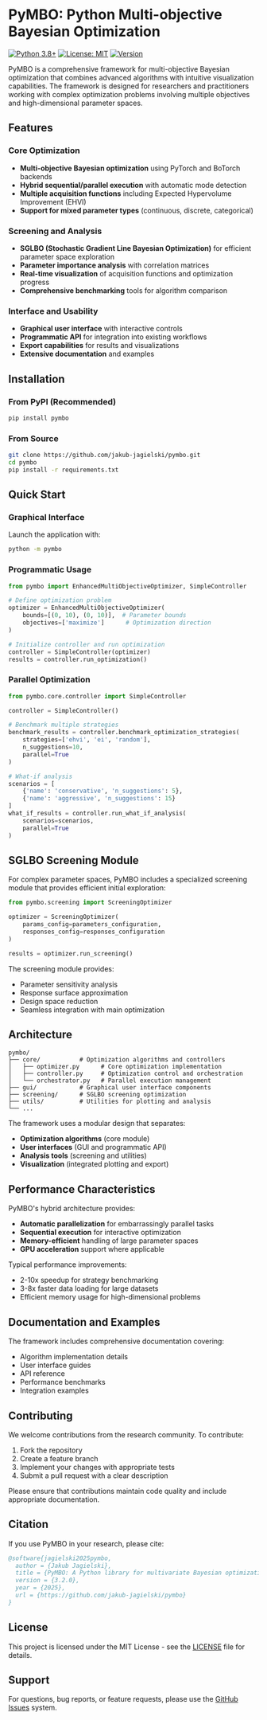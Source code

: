 # PyMBO: Python Multi-objective Bayesian Optimization

[![Python 3.8+](https://img.shields.io/badge/python-3.8+-blue.svg)](https://www.python.org/downloads/)
[![License: MIT](https://img.shields.io/badge/License-MIT-yellow.svg)](https://opensource.org/licenses/MIT)
[![Version](https://img.shields.io/badge/version-3.2.0-green.svg)](https://github.com/jakub-jagielski/pymbo)

PyMBO is a comprehensive framework for multi-objective Bayesian optimization that combines advanced algorithms with intuitive visualization capabilities. The framework is designed for researchers and practitioners working with complex optimization problems involving multiple objectives and high-dimensional parameter spaces.

## Features

### Core Optimization
- **Multi-objective Bayesian optimization** using PyTorch and BoTorch backends
- **Hybrid sequential/parallel execution** with automatic mode detection
- **Multiple acquisition functions** including Expected Hypervolume Improvement (EHVI)
- **Support for mixed parameter types** (continuous, discrete, categorical)

### Screening and Analysis
- **SGLBO (Stochastic Gradient Line Bayesian Optimization)** for efficient parameter space exploration
- **Parameter importance analysis** with correlation matrices
- **Real-time visualization** of acquisition functions and optimization progress
- **Comprehensive benchmarking** tools for algorithm comparison

### Interface and Usability
- **Graphical user interface** with interactive controls
- **Programmatic API** for integration into existing workflows
- **Export capabilities** for results and visualizations
- **Extensive documentation** and examples

## Installation

### From PyPI (Recommended)
```bash
pip install pymbo
```

### From Source
```bash
git clone https://github.com/jakub-jagielski/pymbo.git
cd pymbo
pip install -r requirements.txt
```

## Quick Start

### Graphical Interface
Launch the application with:
```bash
python -m pymbo
```

### Programmatic Usage
```python
from pymbo import EnhancedMultiObjectiveOptimizer, SimpleController

# Define optimization problem
optimizer = EnhancedMultiObjectiveOptimizer(
    bounds=[(0, 10), (0, 10)],  # Parameter bounds
    objectives=['maximize']      # Optimization direction
)

# Initialize controller and run optimization
controller = SimpleController(optimizer)
results = controller.run_optimization()
```

### Parallel Optimization
```python
from pymbo.core.controller import SimpleController

controller = SimpleController()

# Benchmark multiple strategies
benchmark_results = controller.benchmark_optimization_strategies(
    strategies=['ehvi', 'ei', 'random'],
    n_suggestions=10,
    parallel=True
)

# What-if analysis
scenarios = [
    {'name': 'conservative', 'n_suggestions': 5},
    {'name': 'aggressive', 'n_suggestions': 15}
]
what_if_results = controller.run_what_if_analysis(
    scenarios=scenarios, 
    parallel=True
)
```

## SGLBO Screening Module

For complex parameter spaces, PyMBO includes a specialized screening module that provides efficient initial exploration:

```python
from pymbo.screening import ScreeningOptimizer

optimizer = ScreeningOptimizer(
    params_config=parameters_configuration,
    responses_config=responses_configuration
)

results = optimizer.run_screening()
```

The screening module provides:
- Parameter sensitivity analysis
- Response surface approximation  
- Design space reduction
- Seamless integration with main optimization

## Architecture

```
pymbo/
├── core/           # Optimization algorithms and controllers
│   ├── optimizer.py      # Core optimization implementation
│   ├── controller.py     # Optimization control and orchestration
│   └── orchestrator.py   # Parallel execution management
├── gui/            # Graphical user interface components
├── screening/      # SGLBO screening optimization
├── utils/          # Utilities for plotting and analysis
└── ...
```

The framework uses a modular design that separates:
- **Optimization algorithms** (core module)
- **User interfaces** (GUI and programmatic API)  
- **Analysis tools** (screening and utilities)
- **Visualization** (integrated plotting and export)

## Performance Characteristics

PyMBO's hybrid architecture provides:
- **Automatic parallelization** for embarrassingly parallel tasks
- **Sequential execution** for interactive optimization
- **Memory-efficient** handling of large parameter spaces
- **GPU acceleration** support where applicable

Typical performance improvements:
- 2-10x speedup for strategy benchmarking
- 3-8x faster data loading for large datasets
- Efficient memory usage for high-dimensional problems

## Documentation and Examples

The framework includes comprehensive documentation covering:
- Algorithm implementation details
- User interface guides
- API reference
- Performance benchmarks
- Integration examples

## Contributing

We welcome contributions from the research community. To contribute:

1. Fork the repository
2. Create a feature branch
3. Implement your changes with appropriate tests
4. Submit a pull request with a clear description

Please ensure that contributions maintain code quality and include appropriate documentation.

## Citation

If you use PyMBO in your research, please cite:

```bibtex
@software{jagielski2025pymbo,
  author = {Jakub Jagielski},
  title = {PyMBO: A Python library for multivariate Bayesian optimization and stochastic Bayesian screening},
  version = {3.2.0},
  year = {2025},
  url = {https://github.com/jakub-jagielski/pymbo}
}
```

## License

This project is licensed under the MIT License - see the [LICENSE](LICENSE) file for details.

## Support

For questions, bug reports, or feature requests, please use the [GitHub Issues](https://github.com/jakub-jagielski/pymbo/issues) system.